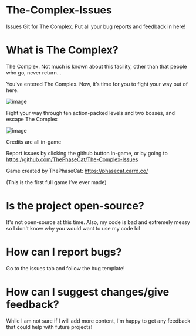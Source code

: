 # The-Complex-Issues
Issues Git for The Complex. Put all your bug reports and feedback in here!

# What is The Complex?

The Complex. Not much is known about this facility, other than that people who go, never return…



You’ve entered The Complex. Now, it’s time for you to fight your way out of here.

![image](https://user-images.githubusercontent.com/84151006/228724250-1b366833-2dbd-4926-bd08-a41f0dcb37c6.png)

Fight your way through ten action-packed levels and two bosses, and escape The Complex

![image](https://user-images.githubusercontent.com/84151006/228724301-34ba4ca9-0d24-4407-a93b-5c2bb870fe95.png)

Credits are all in-game

Report issues by clicking the github button in-game, or by going to https://github.com/ThePhaseCat/The-Complex-Issues 

Game created by ThePhaseCat: https://phasecat.carrd.co/ 

(This is the first full game I’ve ever made)

# Is the project open-source?

It's not open-source at this time. Also, my code is bad and extremely messy so I don't know why you would want to use my code lol

# How can I report bugs?

Go to the issues tab and follow the bug template!

# How can I suggest changes/give feedback?

While I am not sure if I will add more content, I'm happy to get any feedback that could help with future projects!
